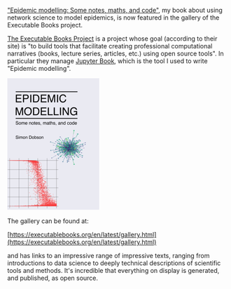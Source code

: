 <!--
.. title: "Epidemic modelling" added to the executable books gallery
.. slug: epidemic-modelling-added-to-the-executable-books-gallery
.. date: 2021-06-04 08:24:05 UTC+01:00
.. tags: news, book, epidemic spreading, python, research
.. category:
.. link:
.. previewimage: /images/posts/20210604-em-book-cover-small.png
.. description:
.. type: text
-->

["Epidemic modelling: Some notes, maths, and
code"](https://simondobson.org/introduction-to-epidemics/), my book
about using network science to model epidemics, is now featured in the
gallery of the Executable Books project.

<!-- TEASER_END -->

[The Executable Books
Project](https://executablebooks.org/en/latest/index.html) is a
project whose goal (according to their site) is "to build tools that
facilitate creating professional computational narratives (books,
lecture series, articles, etc.) using open source tools". In
particular they manage [Jupyter
Book](https://jupyterbook.org/intro.html), which is the tool I used to
write "Epidemic modelling".

![Print cover](/images/posts/20210604-em-book-cover-small.png)

The gallery can be found at:

[https://executablebooks.org/en/latest/gallery.html](https://executablebooks.org/en/latest/gallery.html)

and has links to an impressive range of impressive texts, ranging from
introductions to data science to deeply technical descriptions of
scientific tools and methods. It's incredible that everything on
display is generated, and published, as open source.
